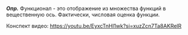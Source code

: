 
***Опр.*** Функционал - это отображение из множества функций в вещественную ось. Фактически, числовая оценка функции. 

Конспект видео:
https://youtu.be/EyxcTnHl1wk?si=xuzZcn7Ta8AKRelR